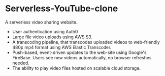 # Serverless-YouTube-clone
A serverless video sharing website.

- User authentication using Auth0
- Large file video uploads using AWS S3.
- A transcoding pipeline, that transcodes uploaded videos to web-friendly 480p mp4 format using AWS Elastic Transcoder.
- Push-based, event-driven updates to the web-site using Google's FireBase. Users see new videos automatically, no browser refreshes needed.
- The ability to play video files hosted on scalable cloud storage.
